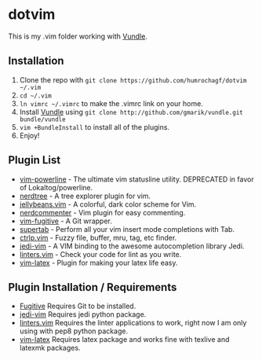 # dotvim

This is my .vim folder working with [Vundle](https://github.com/gmarik/vundle).

## Installation

1. Clone the repo with `git clone https://github.com/humrochagf/dotvim ~/.vim`
2. `cd ~/.vim`
3. `ln vimrc ~/.vimrc` to make the .vimrc link on your home.
4. Install [Vundle](https://github.com/gmarik/vundle) using `git clone http://github.com/gmarik/vundle.git bundle/vundle`
5. `vim +BundleInstall` to install all of the plugins.
6. Enjoy!

## Plugin List

* [vim-powerline](https://github.com/Lokaltog/vim-powerline) - The ultimate vim statusline utility. DEPRECATED in favor of Lokaltog/powerline.
* [nerdtree](https://github.com/scrooloose/nerdtree) - A tree explorer plugin for vim.
* [jellybeans.vim](https://github.com/nanotech/jellybeans.vim) - A colorful, dark color scheme for Vim.
* [nerdcommenter](https://github.com/scrooloose/nerdcommenter) - Vim plugin for easy commenting.
* [vim-fugitive](https://github.com/tpope/vim-fugitive) - A Git wrapper.
* [supertab](https://github.com/ervandew/supertab) - Perform all your vim insert mode completions with Tab.
* [ctrlp.vim](https://github.com/kien/ctrlp.vim) - Fuzzy file, buffer, mru, tag, etc finder.
* [jedi-vim](https://github.com/davidhalter/jedi-vim) - A VIM binding to the awesome autocompletion library Jedi.
* [linters.vim](https://github.com/maelstrom/linters.vim) - Check your code for lint as you write.
* [vim-latex](https://github.com/jcf/vim-latex) - Plugin for making your latex life easy.

## Plugin Installation / Requirements

* [Fugitive](https://github.com/tpope/vim-fugitive) Requires Git to be installed.
* [jedi-vim](https://github.com/davidhalter/jedi-vim) Requires jedi python package.
* [linters.vim](https://github.com/maelstrom/linters.vim) Requires the linter applications to work, right now I am only using with pep8 python package.
* [vim-latex](https://github.com/jcf/vim-latex) Requires latex package and works fine with texlive and latexmk packages.
